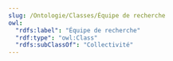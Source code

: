 ```yaml
---
slug: /Ontologie/Classes/Équipe de recherche
owl:
  "rdfs:label": "Équipe de recherche"
  "rdf:type": "owl:Class"
  "rdfs:subClassOf": "Collectivité"
---
```


<OntologyTable frontMatter={frontMatter}/>
